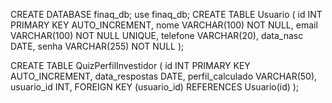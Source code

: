 CREATE DATABASE finaq_db;
use finaq_db;
CREATE TABLE Usuario (
    id INT PRIMARY KEY AUTO_INCREMENT,
    nome VARCHAR(100) NOT NULL,
    email VARCHAR(100) NOT NULL UNIQUE,
    telefone VARCHAR(20),
    data_nasc DATE,
    senha VARCHAR(255) NOT NULL
);

CREATE TABLE QuizPerfilInvestidor (
    id INT PRIMARY KEY AUTO_INCREMENT,
    data_respostas DATE,
    perfil_calculado VARCHAR(50),
    usuario_id INT,
    FOREIGN KEY (usuario_id) REFERENCES Usuario(id)
);

